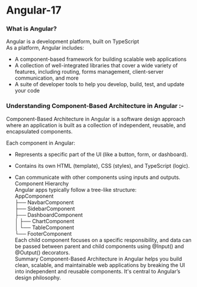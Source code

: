 # Angular-17

### What is Angular? 
Angular is a development platform, built on TypeScript </br>
As a platform, Angular includes:

- A component-based framework for building scalable web applications
- A collection of well-integrated libraries that cover a wide variety of features, including routing, forms management, client-server communication, and more
- A suite of developer tools to help you develop, build, test, and update your code
 ### Understanding Component-Based Architecture in Angular :- 
Component-Based Architecture in Angular is a software design approach where an application is built as a collection of independent, reusable, and encapsulated components.

Each component in Angular:

- Represents a specific part of the UI (like a button, form, or dashboard).

- Contains its own HTML (template), CSS (styles), and TypeScript (logic).

- Can communicate with other components using inputs and outputs.</br>
Component Hierarchy</br>
Angular apps typically follow a tree-like structure:</br>
AppComponent</br>
├── NavbarComponent</br>
├── SidebarComponent</br>
├── DashboardComponent</br>
│   ├── ChartComponent</br>
│   └── TableComponent</br>
└── FooterComponent</br>
Each child component focuses on a specific responsibility, and data can be passed between parent and child components using @Input() and @Output() decorators.</br>
Summary
Component-Based Architecture in Angular helps you build clean, scalable, and maintainable web applications by breaking the UI into independent and reusable components. It's central to Angular’s design philosophy.

